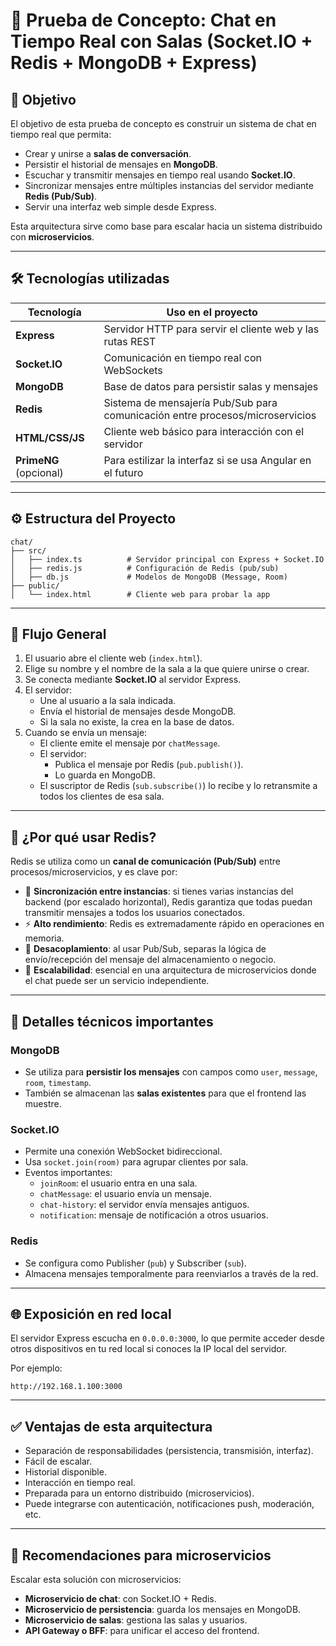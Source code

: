 # 🧪 Prueba de Concepto: Chat en Tiempo Real con Salas (Socket.IO + Redis + MongoDB + Express)

## 📌 Objetivo

El objetivo de esta prueba de concepto es construir un sistema de chat en tiempo real que permita:

- Crear y unirse a **salas de conversación**.
- Persistir el historial de mensajes en **MongoDB**.
- Escuchar y transmitir mensajes en tiempo real usando **Socket.IO**.
- Sincronizar mensajes entre múltiples instancias del servidor mediante **Redis (Pub/Sub)**.
- Servir una interfaz web simple desde Express.

Esta arquitectura sirve como base para escalar hacia un sistema distribuido con **microservicios**.

---

## 🛠️ Tecnologías utilizadas

| Tecnología     | Uso en el proyecto |
|----------------|-------------------|
| **Express**    | Servidor HTTP para servir el cliente web y las rutas REST |
| **Socket.IO**  | Comunicación en tiempo real con WebSockets |
| **MongoDB**    | Base de datos para persistir salas y mensajes |
| **Redis**      | Sistema de mensajería Pub/Sub para comunicación entre procesos/microservicios |
| **HTML/CSS/JS**| Cliente web básico para interacción con el servidor |
| **PrimeNG** (opcional) | Para estilizar la interfaz si se usa Angular en el futuro |

---

## ⚙️ Estructura del Proyecto

```
chat/
├── src/
│   ├── index.ts          # Servidor principal con Express + Socket.IO
│   ├── redis.js          # Configuración de Redis (pub/sub)
│   ├── db.js             # Modelos de MongoDB (Message, Room)
├── public/
│   └── index.html        # Cliente web para probar la app
```

---

## 🚀 Flujo General

1. El usuario abre el cliente web (`index.html`).
2. Elige su nombre y el nombre de la sala a la que quiere unirse o crear.
3. Se conecta mediante **Socket.IO** al servidor Express.
4. El servidor:
   - Une al usuario a la sala indicada.
   - Envía el historial de mensajes desde MongoDB.
   - Si la sala no existe, la crea en la base de datos.
5. Cuando se envía un mensaje:
   - El cliente emite el mensaje por `chatMessage`.
   - El servidor:
     - Publica el mensaje por Redis (`pub.publish()`).
     - Lo guarda en MongoDB.
   - El suscriptor de Redis (`sub.subscribe()`) lo recibe y lo retransmite a todos los clientes de esa sala.

---

## 🧩 ¿Por qué usar Redis?

Redis se utiliza como un **canal de comunicación (Pub/Sub)** entre procesos/microservicios, y es clave por:

- 🔄 **Sincronización entre instancias**: si tienes varias instancias del backend (por escalado horizontal), Redis garantiza que todas puedan transmitir mensajes a todos los usuarios conectados.
- ⚡ **Alto rendimiento**: Redis es extremadamente rápido en operaciones en memoria.
- 🧵 **Desacoplamiento**: al usar Pub/Sub, separas la lógica de envío/recepción del mensaje del almacenamiento o negocio.
- 🧱 **Escalabilidad**: esencial en una arquitectura de microservicios donde el chat puede ser un servicio independiente.

---

## 🧠 Detalles técnicos importantes

### MongoDB

- Se utiliza para **persistir los mensajes** con campos como `user`, `message`, `room`, `timestamp`.
- También se almacenan las **salas existentes** para que el frontend las muestre.

### Socket.IO

- Permite una conexión WebSocket bidireccional.
- Usa `socket.join(room)` para agrupar clientes por sala.
- Eventos importantes:
  - `joinRoom`: el usuario entra en una sala.
  - `chatMessage`: el usuario envía un mensaje.
  - `chat-history`: el servidor envía mensajes antiguos.
  - `notification`: mensaje de notificación a otros usuarios.

### Redis

- Se configura como Publisher (`pub`) y Subscriber (`sub`).
- Almacena mensajes temporalmente para reenviarlos a través de la red.

---

## 🌐 Exposición en red local

El servidor Express escucha en `0.0.0.0:3000`, lo que permite acceder desde otros dispositivos en tu red local si conoces la IP local del servidor.

Por ejemplo:
```
http://192.168.1.100:3000
```

---

## ✅ Ventajas de esta arquitectura

- Separación de responsabilidades (persistencia, transmisión, interfaz).
- Fácil de escalar.
- Historial disponible.
- Interacción en tiempo real.
- Preparada para un entorno distribuido (microservicios).
- Puede integrarse con autenticación, notificaciones push, moderación, etc.

---

## 🧱 Recomendaciones para microservicios

Escalar esta solución con microservicios:

- **Microservicio de chat**: con Socket.IO + Redis.
- **Microservicio de persistencia**: guarda los mensajes en MongoDB.
- **Microservicio de salas**: gestiona las salas y usuarios.
- **API Gateway o BFF**: para unificar el acceso del frontend.